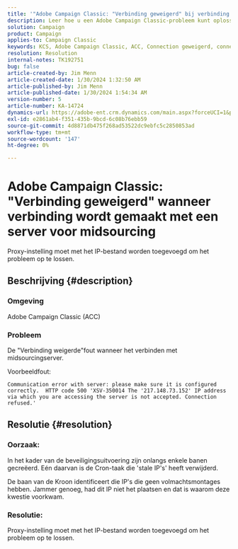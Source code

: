 ```yaml
---
title: '"Adobe Campaign Classic: "Verbinding geweigerd" bij verbinding met server voor midsourcing"'
description: Leer hoe u een Adobe Campaign Classic-probleem kunt oplossen waarbij de fout "Verbinding geweigerd" wordt weergegeven wanneer u verbinding maakt met een server voor midsourcing.
solution: Campaign
product: Campaign
applies-to: Campaign Classic
keywords: KCS, Adobe Campaign Classic, ACC, Connection geweigerd, connect, mid-sourcing server, probleemoplossing
resolution: Resolution
internal-notes: TK192751
bug: false
article-created-by: Jim Menn
article-created-date: 1/30/2024 1:32:50 AM
article-published-by: Jim Menn
article-published-date: 1/30/2024 1:54:34 AM
version-number: 5
article-number: KA-14724
dynamics-url: https://adobe-ent.crm.dynamics.com/main.aspx?forceUCI=1&pagetype=entityrecord&etn=knowledgearticle&id=ad8e0175-0fbf-ee11-9079-6045bd006268
exl-id: e2861ab4-f351-435b-9bcd-6c08b76ebb59
source-git-commit: 4d8871db475f268ad53522dc9ebfc5c2850853ad
workflow-type: tm+mt
source-wordcount: '147'
ht-degree: 0%

---
```


# Adobe Campaign Classic: &quot;Verbinding geweigerd&quot; wanneer verbinding wordt gemaakt met een server voor midsourcing


Proxy-instelling moet met het IP-bestand worden toegevoegd om het probleem op te lossen.

## Beschrijving {#description}


### Omgeving

Adobe Campaign Classic (ACC)

### Probleem

De &quot;Verbinding weigerde&quot;fout wanneer het verbinden met midsourcingserver.

Voorbeeldfout:


```
Communication error with server: please make sure it is configured correctly.  HTTP code 500 'XSV-350014 The '217.148.73.152' IP address via which you are accessing the server is not accepted. Connection refused.'
```



## Resolutie {#resolution}


### Oorzaak:

In het kader van de beveiligingsuitvoering zijn onlangs enkele banen gecreëerd. Eén daarvan is de Cron-taak die &#39;stale IP&#39;s&#39; heeft verwijderd.

De baan van de Kroon identificeert die IP&#39;s die geen volmachtsmontages hebben. Jammer genoeg, had dit IP niet het plaatsen en dat is waarom deze kwestie voorkwam.

### Resolutie:

Proxy-instelling moet met het IP-bestand worden toegevoegd om het probleem op te lossen.
